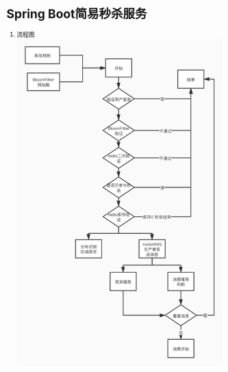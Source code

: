 # Spring Boot简易秒杀服务
1. 流程图
![流程图](https://github.com/Ltri/springboot-seckill/blob/master/seckill.jpg)
